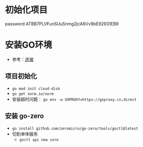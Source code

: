 # 初始化项目


password   ATBB7PLVFunSUu5nmg2jcA6Vv9bE92931EB9



# 安装GO环境 
- 参考：[连接](https://learnku.com/articles/69929)

## 项目初始化
- `go mod init cloud-disk`
- `go get xorm.io/xorm`
- 安装超时问题： `go env -w GOPROXY=https://goproxy.cn,direct`


## 安装 go-zero
- `go install github.com/zeromicro/go-zero/tools/goctl@latest`
- 切到单体服务
    - `goctl api new core`